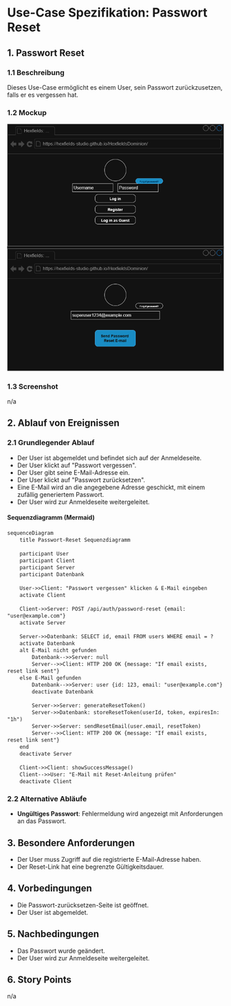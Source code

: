 # Use-Case Spezifikation: Passwort Reset

## 1. Passwort Reset

### 1.1 Beschreibung

Dieses Use-Case ermöglicht es einem User, sein Passwort zurückzusetzen, falls er es vergessen hat.

### 1.2 Mockup

![password_reset_mockup](./password_reset_mockup.drawio.png "password_reset_mockup")

### 1.3 Screenshot

n/a

## 2. Ablauf von Ereignissen

### 2.1 Grundlegender Ablauf

- Der User ist abgemeldet und befindet sich auf der Anmeldeseite.
- Der User klickt auf "Passwort vergessen".
- Der User gibt seine E-Mail-Adresse ein.
- Der User klickt auf "Passwort zurücksetzen".
- Eine E-Mail wird an die angegebene Adresse geschickt, mit einem zufällig generiertem Passwort.
- Der User wird zur Anmeldeseite weitergeleitet.

#### Sequenzdiagramm (Mermaid)

```mermaid
sequenceDiagram
    title Passwort-Reset Sequenzdiagramm

    participant User
    participant Client
    participant Server
    participant Datenbank

    User->>Client: "Passwort vergessen" klicken & E-Mail eingeben
    activate Client
    
    Client->>Server: POST /api/auth/password-reset {email: "user@example.com"}
    activate Server
    
    Server->>Datenbank: SELECT id, email FROM users WHERE email = ?
    activate Datenbank
    alt E-Mail nicht gefunden
        Datenbank-->>Server: null
        Server-->>Client: HTTP 200 OK {message: "If email exists, reset link sent"}
    else E-Mail gefunden
        Datenbank-->>Server: user {id: 123, email: "user@example.com"}
        deactivate Datenbank
        
        Server->>Server: generateResetToken()
        Server->>Datenbank: storeResetToken(userId, token, expiresIn: "1h")
        Server->>Server: sendResetEmail(user.email, resetToken)
        Server-->>Client: HTTP 200 OK {message: "If email exists, reset link sent"}
    end
    deactivate Server
    
    Client->>Client: showSuccessMessage()
    Client-->>User: "E-Mail mit Reset-Anleitung prüfen"
    deactivate Client
```

### 2.2 Alternative Abläufe

- **Ungültiges Passwort**: Fehlermeldung wird angezeigt mit Anforderungen an das Passwort.

## 3. Besondere Anforderungen

- Der User muss Zugriff auf die registrierte E-Mail-Adresse haben.
- Der Reset-Link hat eine begrenzte Gültigkeitsdauer.

## 4. Vorbedingungen

- Die Passwort-zurücksetzen-Seite ist geöffnet.
- Der User ist abgemeldet.

## 5. Nachbedingungen

- Das Passwort wurde geändert.
- Der User wird zur Anmeldeseite weitergeleitet.

## 6. Story Points

n/a
